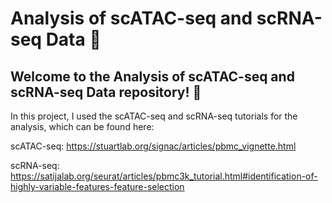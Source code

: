# Analysis of scATAC-seq and scRNA-seq Data 🧬

## Welcome to the Analysis of scATAC-seq and scRNA-seq Data repository! 🔬

In this project, I used the scATAC-seq and scRNA-seq tutorials for the analysis, which can be found here:


scATAC-seq: https://stuartlab.org/signac/articles/pbmc_vignette.html

scRNA-seq: https://satijalab.org/seurat/articles/pbmc3k_tutorial.html#identification-of-highly-variable-features-feature-selection
